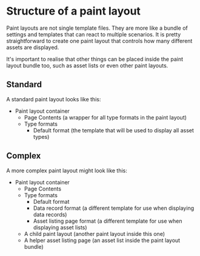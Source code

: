 # Structure of a paint layout

Paint layouts are not single template files. They are more like a bundle of settings and templates that can react to multiple scenarios. It is pretty straightforward to create one paint layout that controls how many different assets are displayed.

It's important to realise that other things can be placed inside the paint layout bundle too, such as asset lists or even other paint layouts.

## Standard

A standard paint layout looks like this:

* Paint layout container
  * Page Contents (a wrapper for all type formats in the paint layout)
  * Type formats
    * Default format (the template that will be used to display all asset types)

## Complex

A more complex paint layout might look like this:

* Paint layout container
  * Page Contents
  * Type formats
    * Default format
    * Data record format (a different template for use when displaying data records)
    * Asset listing page format (a different template for use when displaying asset lists)
  * A child paint layout (another paint layout inside this one)
  * A helper asset listing page (an asset list inside the paint layout bundle)
